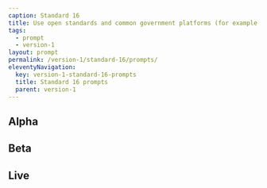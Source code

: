```yaml
---
caption: Standard 16
title: Use open standards and common government platforms (for example, identity assurance) where available.
tags:
  - prompt
  - version-1
layout: prompt
permalink: /version-1/standard-16/prompts/
eleventyNavigation:
  key: version-1-standard-16-prompts
  title: Standard 16 prompts
  parent: version-1
---
```


## Alpha

## Beta

## Live
